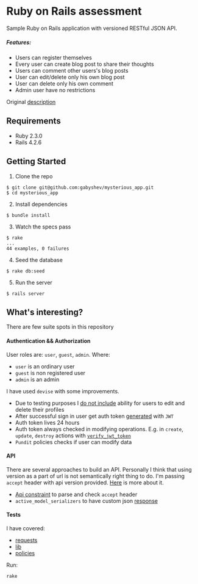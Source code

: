 # Ruby on Rails assessment

Sample Ruby on Rails application with versioned RESTful JSON API.

##### Features:
- Users can register themselves
- Every user can create blog post to share their thoughts
- Users can comment other users's blog posts
- User can edit/delete only his own blog post
- User can delete only his own comment
- Admin user have no restrictions

Original [description](https://docs.google.com/document/d/124CtpHv1lGn2PN_rsuXykHJ_cKkO0CYNjSeESOQFJRM/edit)

## Requirements

- Ruby 2.3.0
- Rails 4.2.6

## Getting Started

1. Clone the repo

  ```
  $ git clone git@github.com:gabyshev/mysterious_app.git
  $ cd mysterious_app
  ```

2. Install dependencies

  ```
  $ bundle install
  ```

3. Watch the specs pass

  ```
  $ rake
  ...
  44 examples, 0 failures
  ```

4. Seed the database

  ```
  $ rake db:seed
  ```

5. Run the server

  ```
  $ rails server
  ```

## What's interesting?

There are few suite spots in this repository

#### Authentication && Authorization

User roles are: `user`, `guest`, `admin`.
Where:
- `user` is an ordinary user
- `guest` is non registered user
- `admin` is an admin

I have used `devise` with some improvements.

- Due to testing purposes I [do not include](config/routes.rb#L15) ability for users to edit and delete their profiles
- After successful sign in user get auth token [generated](lib/auth_token.rb) with `JWT`
- Auth token lives 24 hours
- Auth token always checked in modifying operations. E.g. in `create`, `update`, `destroy` actions with [`verify_jwt_token`](app/controllers/application_controller.rb#L12)
- `Pundit` policies checks if user can modify data

#### API

There are several approaches to build an API. Personally I think that using version as a part of url is not semantically right thing to do. I'm passing `accept` header with api version provided.
[Here](http://blog.steveklabnik.com/posts/2011-07-03-nobody-understands-rest-or-http#i_want_my_api_to_be_versioned) is more about it.

- [Api constraint](app/constraints/api_constraint.rb) to parse and check `accept` header
- `active_model_serializers` to have custom json [response](app/serializers)


#### Tests

I have covered:
- [requests](spec/requests/api/v1/)
- [lib](spec/lib/auth_token_spec.rb)
- [policies](spec/policies)

Run:

```
rake
```

